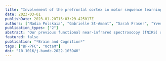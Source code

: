 ```yaml
---
title: "Involvement of the prefrontal cortex in motor sequence learning: A functional near-infrared spectroscopy (fNIRS) study"
date: 2023-03-01
publishDate: 2023-01-20T15:03:29.425017Z
authors: ["Nadia Polskaia", "Gabrielle St-Amant", "Sarah Fraser", "Yves Lajoie"]
publication_types: ["2"]
abstract: "Our previous functional near-infrared spectroscopy (fNIRS) study on motor sequence learning (Polskaia et al., 2020) did not detect the same decrease in activity in the left dorsolateral prefrontal cortex (DLPFC) associated with movement automaticity, as reported by Wu et al. (2004). This was partly attributed to insufficient practice time to reach neural efficiency. Therefore, we sought to expand on our previous work to better understand the contribution of the prefrontal cortex (PFC) to motor sequence learning by examining learning across a longer period of time. Participants were randomly assigned to one of two groups: control or trained. fNIRS was acquired at three time points: pre-test, post-test, and retention. Participants performed four sequences (S1, S2, S3, and S4) of right-hand finger tapping. The trained group also underwent four days of practice of S1 and S2. No group differences in the left DLPFC and ventrolateral (VLPFC) were found between sessions for S1 and S2. Our findings revealed increased contribution from the right VLPFC in post-test for the trained group, which may reflect the active retrieval of explicit information from long-term memory. Our results suggest that despite additional practice time, explicit motor sequence learning requires the continued involvement of the PFC"
featured: false
publication: "*Brain and Cognition*"
tags: ["BF-PFC", "OctaM"]
doi: "10.1016/j.bandc.2022.105940"
---
```


